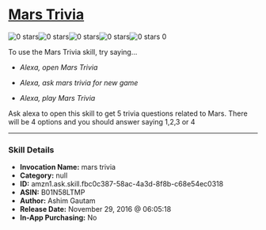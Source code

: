 # [Mars Trivia](http://alexa.amazon.com/#skills/amzn1.ask.skill.fbc0c387-58ac-4a3d-8f8b-c68e54ec0318)
![0 stars](../../images/ic_star_border_black_18dp_1x.png)![0 stars](../../images/ic_star_border_black_18dp_1x.png)![0 stars](../../images/ic_star_border_black_18dp_1x.png)![0 stars](../../images/ic_star_border_black_18dp_1x.png)![0 stars](../../images/ic_star_border_black_18dp_1x.png) 0

To use the Mars Trivia skill, try saying...

* *Alexa, open Mars Trivia*

* *Alexa, ask mars trivia for new game*

* *Alexa, play Mars Trivia*

Ask alexa to open this skill to get 5 trivia questions related to Mars. There will be 4 options and you should answer saying 1,2,3 or 4

***

### Skill Details

* **Invocation Name:** mars trivia
* **Category:** null
* **ID:** amzn1.ask.skill.fbc0c387-58ac-4a3d-8f8b-c68e54ec0318
* **ASIN:** B01N58LTMP
* **Author:** Ashim Gautam
* **Release Date:** November 29, 2016 @ 06:05:18
* **In-App Purchasing:** No
